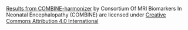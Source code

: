 [Results from COMBINE-harmonizer](https://github.com/i3-research/COMBINE-harmonizer/tree/v1.1.0/results) by Consortium Of MRI Biomarkers In Neonatal Encephalopathy (COMBINE) are licensed under [Creative Commons Attribution 4.0 International](https://creativecommons.org/licenses/by/4.0)
